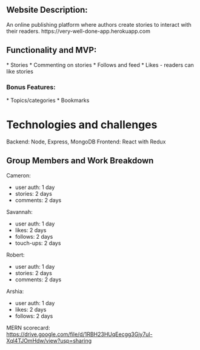 <h2>Website Description:</h2>
    An online publishing platform where authors create stories to interact with their readers.
    https://very-well-done-app.herokuapp.com

<h2>Functionality and MVP:</h2>
* Stories
* Commenting on stories
* Follows and feed
* Likes - readers can like stories

<h3>Bonus Features:</h3>
* Topics/categories
* Bookmarks

<h1>Technologies and challenges</h1>
 Backend: Node, Express, MongoDB
 Frontend: React with Redux

<h2>Group Members and Work Breakdown</h2>

Cameron:
* user auth: 1 day
* stories: 2 days
* comments: 2 days

Savannah:
* user auth: 1 day
* likes: 2 days
* follows: 2 days
* touch-ups: 2 days

Robert:
* user auth: 1 day
* stories: 2 days
* comments: 2 days

Arshia:
* user auth: 1 day
* likes: 2 days
* follows: 2 days

MERN scorecard: 
https://drive.google.com/file/d/1RBH23HUqEecgg3Gjy7ul-Xql4TJOmHdw/view?usp=sharing
